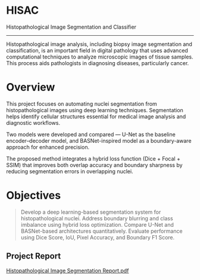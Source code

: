 # HISAC
Histopathological Image Segmentation and Classifier

---
Histopathological image analysis, including biopsy image segmentation and classification, is an important field in digital pathology that uses advanced computational techniques to analyze microscopic images of tissue samples. This process aids pathologists in diagnosing diseases, particularly cancer.

# Overview
This project focuses on automating nuclei segmentation from histopathological images using deep learning techniques.
Segmentation helps identify cellular structures essential for medical image analysis and diagnostic workflows.

Two models were developed and compared —
U-Net as the baseline encoder–decoder model, and BASNet-inspired model as a boundary-aware approach for enhanced precision.

The proposed method integrates a hybrid loss function (Dice + Focal + SSIM) that improves both overlap accuracy and boundary sharpness by reducing segmentation errors in overlapping nuclei.

# Objectives
> Develop a deep learning-based segmentation system for histopathological nuclei.
> Address boundary blurring and class imbalance using hybrid loss optimization.
> Compare U-Net and BASNet-based architectures quantitatively.
> Evaluate performance using Dice Score, IoU, Pixel Accuracy, and Boundary F1 Score.

## Project Report
[Histopathological Image Segmentation Report.pdf](https://github.com/user-attachments/files/23002434/Histopathological.Image.Segmentation.Report.pdf)
